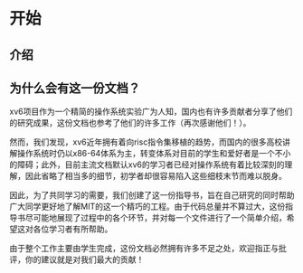 # 开始

## 介绍

## 为什么会有这一份文档？

xv6项目作为一个精简的操作系统实验广为人知，国内也有许多贡献者分享了他们的研究成果，这份文档也参考了他们的许多工作（再次感谢他们！）。

然而，我们发现，xv6近年拥有着向risc指令集移植的趋势，而国内的很多高校讲解操作系统时仍以x86-64体系为主，转变体系对目前的学生和爱好者是一个不小的障碍；此外，目前主流文档默认xv6的学习者已经对操作系统有着比较深刻的理解，因此省略了相当多的细节，初学者却很容易陷入这些细枝末节而难以脱身。

因此，为了共同学习的需要，我们创建了这一份指导书，旨在自己研究的同时帮助广大同学更好地了解MIT的这一个精巧的工程。由于代码总量并不算过大，这份指导书尽可能地展现了过程中的各个环节，并对每一个文件进行了一个简单介绍，希望这对各位学习者有所帮助。

由于整个工作主要由学生完成，这份文档必然拥有许多不足之处，欢迎指正与批评，你的建议就是对我们最大的贡献！

